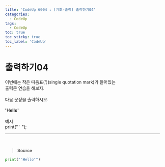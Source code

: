 ```yaml
---
title: 'CodeUp 6004 : [기초-출력] 출력하기04'
categories:
  - CodeUp
tags:
  - CodeUp
toc: true
toc_sticky: true
toc_label: 'CodeUp'
---
```


# 출력하기04

이번에는 작은 따옴표(')(single quotation mark)가 들어있는  
출력문 연습을 해보자.
<br><br>
다음 문장을 출력하시오.
<br><br>
**'Hello'**
<br><br>
예시  
print(" ' ");

---

<br>

> **Source**

```python
print("'Hello'")
```
